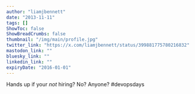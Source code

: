 ```yaml
---
author: "liamjbennett"
date: "2013-11-11"
tags: []
ShowToc: false
ShowBreadCrumbs: false
thumbnail: "/img/main/profile.jpg"
twitter_link: "https://x.com/liamjbennett/status/399881775780216832"
mastodon_link: ""
bluesky_link: ""
linkedin_link: ""
expiryDate: "2016-01-01"
---
```


Hands up if your *not* hiring? No? Anyone? #devopsdays


